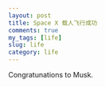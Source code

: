 ```yaml
---
layout: post
title: Space X 载人飞行成功
comments: true
my_tags: [life]
slug: life
category: life
---
```




<!-- <div> -->
<!-- <embed height="415" width="544" quality="high" allowfullscreen="true" type="application/x-shockwave-flash" src="/media/2020-05-31-spaceX.mp4" flashvars="aid=6741067&page=1" pluginspage="http://www.adobe.com/shockwave/download/download.cgi?P1_Prod_Version=ShockwaveFlash"> -->
<!-- </div> -->

Congratunations to Musk.



